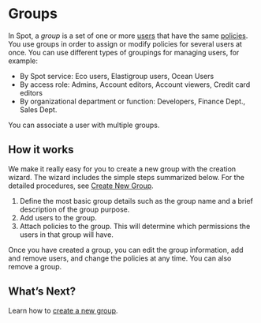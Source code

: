# Groups

In Spot, a *group* is a set of one or more [users](administration/users-a/) that have the same [policies](administration/policies/). You use groups in order to assign or modify policies for several users at once. You can use different types of groupings for managing users, for example:

- By Spot service: Eco users, Elastigroup users, Ocean Users
- By access role: Admins, Account editors, Account viewers, Credit card editors
- By organizational department or function: Developers, Finance Dept., Sales Dept.

You can associate a user with multiple groups.

## How it works

We make it really easy for you to create a new group with the creation wizard. The wizard includes the simple steps summarized below. For the detailed procedures, see [Create New Group](administration/groups/create-new-group).
1. Define the most basic group details such as the group name and a brief description of the group purpose.
2. Add users to the group.
3. Attach policies to the group. This will determine which permissions the users in that group will have.

Once you have created a group, you can edit the group information, add and remove users, and change the policies at any time. You can also remove a group.

## What’s Next?

Learn how to [create a new group](administration/groups/create-new-group).
